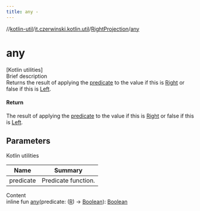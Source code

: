 ```yaml
---
title: any -
---
```

//[kotlin-util](../../index.md)/[it.czerwinski.kotlin.util](../index.md)/[RightProjection](index.md)/[any](any.md)



# any  
[Kotlin utilities]  
Brief description  
Returns the result of applying the [predicate]() to the value if this is [Right](../-right/index.md) or false if this is [Left](../-left/index.md).  
  


#### Return  
The result of applying the [predicate]() to the value if this is [Right](../-right/index.md) or false if this is [Left](../-left/index.md).  
  


## Parameters  
  
Kotlin utilities  
  
|  Name|  Summary| 
|---|---|
| predicate| Predicate function.
  
  
Content  
inline fun [any](any.md)(predicate: ([R](index.md)) -> [Boolean](https://kotlinlang.org/api/latest/jvm/stdlib/kotlin/-boolean/index.html)): [Boolean](https://kotlinlang.org/api/latest/jvm/stdlib/kotlin/-boolean/index.html)  



